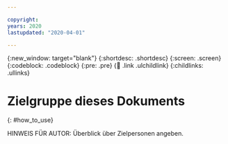 ```yaml
---

copyright:
years: 2020
lastupdated: "2020-04-01"

---
```


{:new_window: target="blank"}
{:shortdesc: .shortdesc}
{:screen: .screen}
{:codeblock: .codeblock}
{:pre: .pre}
{:child: .link .ulchildlink}
{:childlinks: .ullinks}

# Zielgruppe dieses Dokuments
{: #how_to_use}

HINWEIS FÜR AUTOR: Überblick über Zielpersonen angeben.
